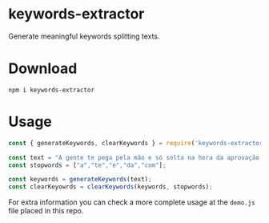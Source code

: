 # keywords-extractor

Generate meaningful keywords splitting texts.

# Download

```
npm i keywords-extractor
```

# Usage

```js
const { generateKeywords, clearKeywords } = require('keywords-extractor');

const text = "A gente te pega pela mão e só solta na hora da aprovação :) Enem e vestibulares estão com tudo!";
const stopwords = ["a","te","e","da","com"];

const keywords = generateKeywords(text);
const clearKeyowrds = clearKeywords(keywords, stopwords);

```

For extra information you can check a more complete usage at the `demo.js` file placed in this repo.
